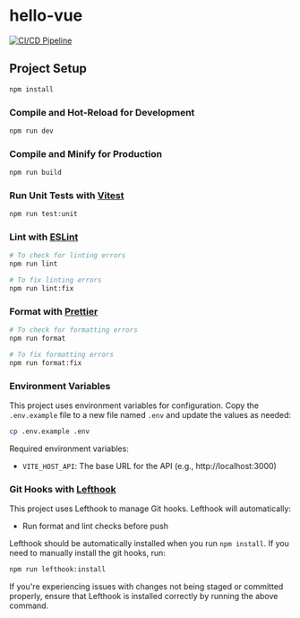 # hello-vue

[![CI/CD Pipeline](https://github.com/nithyanatarajan/hello-vue/actions/workflows/ci.yml/badge.svg)](https://github.com/nithyanatarajan/hello-vue/actions/workflows/ci.yml)

## Project Setup

```sh
npm install
```

### Compile and Hot-Reload for Development

```sh
npm run dev
```

### Compile and Minify for Production

```sh
npm run build
```

### Run Unit Tests with [Vitest](https://vitest.dev/)

```sh
npm run test:unit
```

### Lint with [ESLint](https://eslint.org/)

```sh
# To check for linting errors
npm run lint

# To fix linting errors
npm run lint:fix
```

### Format with [Prettier](https://prettier.io/)

```sh
# To check for formatting errors
npm run format

# To fix formatting errors
npm run format:fix
```

### Environment Variables

This project uses environment variables for configuration. Copy the `.env.example` file to a new file named `.env` and update the values as needed:

```sh
cp .env.example .env
```

Required environment variables:
- `VITE_HOST_API`: The base URL for the API (e.g., http://localhost:3000)

### Git Hooks with [Lefthook](https://github.com/evilmartians/lefthook)

This project uses Lefthook to manage Git hooks. Lefthook will automatically:
- Run format and lint checks before push

Lefthook should be automatically installed when you run `npm install`. If you need to manually install the git hooks, run:

```sh
npm run lefthook:install
```

If you're experiencing issues with changes not being staged or committed properly, ensure that Lefthook is installed correctly by running the above command.
